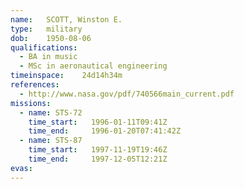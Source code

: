 ```yaml
---
name:	SCOTT, Winston E.
type:	military
dob:	1950-08-06
qualifications:
  - BA in music
  - MSc in aeronautical engineering
timeinspace:	24d14h34m
references:
  - http://www.nasa.gov/pdf/740566main_current.pdf
missions:
  - name: STS-72
    time_start:   1996-01-11T09:41Z
    time_end:     1996-01-20T07:41:42Z
  - name: STS-87
    time_start:   1997-11-19T19:46Z
    time_end:     1997-12-05T12:21Z
evas:
---
```

